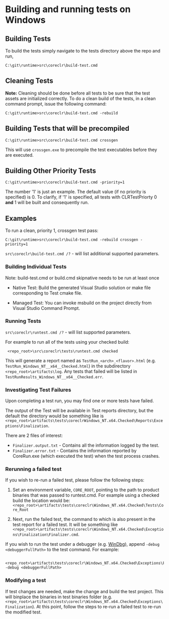 Building and running tests on Windows
=====================================

## Building Tests

To build the tests simply navigate to the tests directory above the repo and run,

    C:\git\runtime>src\coreclr\build-test.cmd

## Cleaning Tests

**Note:** Cleaning should be done before all tests to be sure that the test assets are initialized correctly. To do a clean build of the tests, in a clean command prompt, issue the following command:

    C:\git\runtime>src\coreclr\build-test.cmd -rebuild

## Building Tests that will be precompiled

    C:\git\runtime>src\coreclr\build-test.cmd crossgen

This will use `crossgen.exe` to precompile the test executables before they are executed.

## Building Other Priority Tests

    C:\git\runtime>src\coreclr\build-test.cmd -priority=1

The number '1' is just an example. The default value (if no priority is specified) is 0. To clarify, if '1' is specified, all tests with CLRTestPriorty 0 **and** 1 will be built and consequently run.

## Examples

To run a clean, priority 1, crossgen test pass:

    C:\git\runtime>src\coreclr\build-test.cmd -rebuild crossgen -priority=1

`src\coreclr\build-test.cmd /?` - will list additional supported parameters.

### Building Individual Tests

Note: build-test.cmd or build.cmd skipnative needs to be run at least once

* Native Test: Build the generated Visual Studio solution or make file corresponding to Test cmake file.

* Managed Test: You can invoke msbuild on the project directly from Visual Studio Command Prompt.

### Running Tests

`src\coreclr\runtest.cmd /?` - will list supported parameters.

For example to run all of the tests using your checked build:

     <repo_root>\src\coreclr\tests\runtest.cmd checked

This will generate a report named as `TestRun_<arch>_<flavor>.html` (e.g. `TestRun_Windows_NT__x64__Checked.html`) in the subdirectory `<repo_root>\artifacts\log`. Any tests that failed will be listed in `TestRunResults_Windows_NT__x64__Checked.err`.

### Investigating Test Failures

Upon completing a test run, you may find one or more tests have failed.

The output of the Test will be available in Test reports directory, but the default the directory would be something like is `<repo_root>\artifacts\tests\coreclrWindows_NT.x64.Checked\Reports\Exceptions\Finalization`.

There are 2 files of interest:

- `Finalizer.output.txt` - Contains all the information logged by the test.
- `Finalizer.error.txt`  - Contains the information reported by CoreRun.exe (which executed the test) when the test process crashes.

### Rerunning a failed test

If you wish to re-run a failed test, please follow the following steps:

1. Set an environment variable, `CORE_ROOT`, pointing to the path to product binaries that was passed to runtest.cmd.
For example using a checked build the location would be: `<repo_root>\artifacts\tests\coreclr\Windows_NT.x64.Checked\Tests\Core_Root`

1. Next, run the failed test, the command to which is also present in the test report for a failed test. It will be something like `<repo_root>\artifacts\tests\coreclr\Windows_NT.x64.Checked\Exceptions\Finalization\Finalizer.cmd`.

If you wish to run the test under a debugger (e.g. [WinDbg](http://msdn.microsoft.com/en-us/library/windows/hardware/ff551063(v=vs.85).aspx)), append `-debug <debuggerFullPath>` to the test command. For example:

     <repo_root>\artifacts\tests\coreclr\Windows_NT.x64.Checked\Exceptions\Finalization\Finalizer.cmd -debug <debuggerFullPath>

### Modifying a test

If test changes are needed, make the change and build the test project. This will binplace the binaries in test binaries folder (e.g. `<repo_root>\artifacts\tests\coreclr\Windows_NT.x64.Checked\Exceptions\Finalization`). At this point, follow the steps to re-run a failed test to re-run the modified test.

